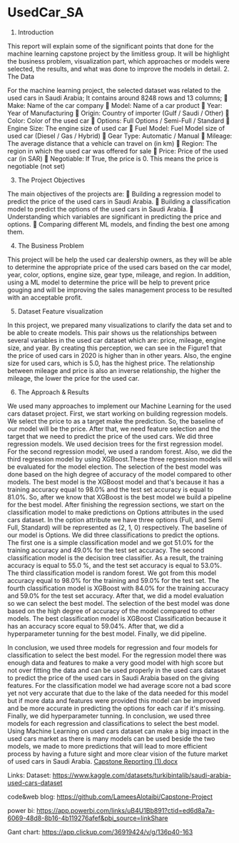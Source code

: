 # UsedCar_SA
1.	Introduction 

This report will explain some of the significant points that done for the machine learning capstone project by the limitless group. It will be highlight the business problem, visualization part, which approaches or models were selected, the results, and what was done to improve the models in detail. 
2.	The Data

For the machine learning project, the selected dataset was related to the used cars in Saudi Arabia; It contains around 8248 rows and 13 columns; 
	Make: Name of the car company
	Model: Name of a car product
	Year: Year of Manufacturing
	Origin: Country of importer (Gulf / Saudi / Other)
	Color: Color of the used car
	Options: Full Options / Semi-Full / Standard
	Engine Size: The engine size of used car
	Fuel Model: Fuel Model size of used car (Diesel / Gas / Hybrid)
	Gear Type: Automatic / Manual
	Mileage: The average distance that a vehicle can travel on (in km)
	Region: The region in which the used car was offered for sale
	Price: Price of the used car (in SAR)
	Negotiable: If True, the price is 0. This means the price is negotiable (not set)

3.	The Project Objectives

The main objectives of the projects are:
	Building a regression model to predict the price of the used cars in Saudi Arabia.
	Building a classification model to predict the options of the used cars in Saudi Arabia.
	Understanding which variables are significant in predicting the price and options.
	Comparing different ML models, and finding the best one among them.

4.	The Business Problem

This project will be help the used car dealership owners, as they will be able to determine the appropriate price of the used cars based on the car model, year, color, options, engine size, gear type, mileage, and region. In addition, using a ML model to determine the price will be help to prevent price gouging and will be improving the sales management process to be resulted with an acceptable profit. 

5.	Dataset Feature visualization 

In this project, we prepared many visualizations to clarify the data set and to be able to create models. This pair shows us the relationships between several variables in the used car dataset which are: price, mileage, engine size, and year. By creating this perception, we can see in the Figure1 that the price of used cars in 2020 is higher than in other years. Also, the engine size for used cars, which is 5.0, has the highest price. The relationship between mileage and price is also an inverse relationship, the higher the mileage, the lower the price for the used car.

6.	The Approach & Results

We used many approaches to implement our Machine Learning for the used cars dataset project. First, we start working on building regression models. We select the price to as a target make the prediction. So, the baseline of our model will be the price. After that, we need feature selection and the target that we need to predict the price of the used cars. We did three regression models. We used decision trees for the first regression model. For the second regression model, we used a random forest. Also, we did the third regression model by using XGBoost.These three regression models will be evaluated for the model election. The selection of the best model was done based on the high degree of accuracy of the model compared to other models. The best model is the XGBoost model and that's because it has a training accuracy equal to 98.0% and the test set accuracy is equal to 81.0%. So, after we know that XGBoost is the best model we build a pipeline for the best model. After finishing the regression sections, we start on the classification model to make predictions on Options attributes in the used cars dataset. In the option attribute we have three options (Full, and Semi Full, Standard) will be represented as (2, 1, 0) respectively. The baseline of our model is Options. We did three classifications to predict the options. The first one is a simple classification model and we got 51.0% for the training accuracy and 49.0% for the test set accuracy. The second classification model is the decision tree classifier. As a result, the training accuracy is equal to 55.0 %, and the test set accuracy is equal to 53.0%. The third classification model is random forest. We got from this model accuracy equal to 98.0% for the training and 59.0% for the test set. The fourth classification model is XGBoost with 84.0% for the training accuracy and 59.0% for the test set accuracy. After that, we did a model evaluation so we can select the best model. The selection of the best model was done based on the high degree of accuracy of the model compared to other models. The best classification model is XGBoost Classification because it has an accuracy score equal to 59.04%.  After that, we did a hyperparameter tunning for the best model. Finally, we did pipeline. 

In conclusion, we used three models for regression and four models for classification to select the best model. For the regression model there was enough data and features to make a very good model with high score but not over fitting the data and can be used properly in the used cars dataset to predict the price of the used cars in Saudi Arabia based on the giving features. For the classification model we had average score not a bad score yet not very accurate that due to the lake of the data needed for this model but if more data and features were provided this model can be improved and be more accurate in predicting the options for each car if it's missing. Finally, we did hyperparameter tunning. In conclusion, we used three models for each regression and classifications to select the best model. 
Using Machine Learning on used cars dataset can make a big impact in the used cars market as there is many models can be used beside the two models, we made to more predictions that will lead to more efficient process by having a future sight and more clear vision of the future market of used cars in Saudi Arabia.
[Capstone Reporting (1).docx](https://github.com/LameesAlotaibi/Capstone-Project/files/9508242/Capstone.Reporting.1.docx)

Links:
Dataset:
https://www.kaggle.com/datasets/turkibintalib/saudi-arabia-used-cars-dataset

code&web blog:
https://github.com/LameesAlotaibi/Capstone-Project

power bi:
https://app.powerbi.com/links/uB4U1Bb891?ctid=ed6d8a7a-6069-48d8-8b16-4b119276afef&pbi_source=linkShare 

Gant chart:
https://app.clickup.com/36919424/v/g/136p40-163
